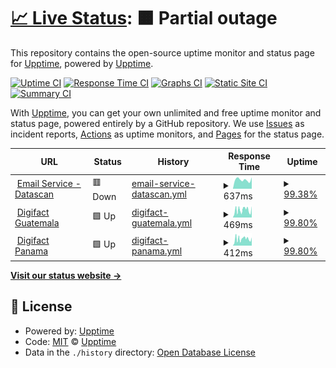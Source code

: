 # [📈 Live Status](https://demo.upptime.js.org): <!--live status--> **🟧 Partial outage**

This repository contains the open-source uptime monitor and status page for [Upptime](https://upptime.js.org), powered by [Upptime](https://github.com/upptime/upptime).

[![Uptime CI](https://github.com/Digifact-FEL/uptime_monitoring/workflows/Uptime%20CI/badge.svg)](https://github.com/Digifact-FEL/uptime_monitoring/actions?query=workflow%3A%22Uptime+CI%22)
[![Response Time CI](https://github.com/Digifact-FEL/uptime_monitoring/workflows/Response%20Time%20CI/badge.svg)](https://github.com/Digifact-FEL/uptime_monitoring/actions?query=workflow%3A%22Response+Time+CI%22)
[![Graphs CI](https://github.com/Digifact-FEL/uptime_monitoring/workflows/Graphs%20CI/badge.svg)](https://github.com/Digifact-FEL/uptime_monitoring/actions?query=workflow%3A%22Graphs+CI%22)
[![Static Site CI](https://github.com/Digifact-FEL/uptime_monitoring/workflows/Static%20Site%20CI/badge.svg)](https://github.com/Digifact-FEL/uptime_monitoring/actions?query=workflow%3A%22Static+Site+CI%22)
[![Summary CI](https://github.com/Digifact-FEL/uptime_monitoring/workflows/Summary%20CI/badge.svg)](https://github.com/Digifact-FEL/uptime_monitoring/actions?query=workflow%3A%22Summary+CI%22)

With [Upptime](https://upptime.js.org), you can get your own unlimited and free uptime monitor and status page, powered entirely by a GitHub repository. We use [Issues](https://github.com/upptime/upptime/issues) as incident reports, [Actions](https://github.com/Digifact-FEL/uptime_monitoring/actions) as uptime monitors, and [Pages](https://demo.upptime.js.org) for the status page.

<!--start: status pages-->
<!-- This summary is generated by Upptime (https://github.com/upptime/upptime) -->
<!-- Do not edit this manually, your changes will be overwritten -->
<!-- prettier-ignore -->
| URL | Status | History | Response Time | Uptime |
| --- | ------ | ------- | ------------- | ------ |
| <img alt="" src="https://favicons.githubusercontent.com/marge.datascan-site.com" height="13"> [Email Service - Datascan](https://marge.datascan-site.com) | 🟥 Down | [email-service-datascan.yml](https://github.com/Digifact-FEL/uptime_monitoring/commits/HEAD/history/email-service-datascan.yml) | <details><summary><img alt="Response time graph" src="./graphs/email-service-datascan/response-time-week.png" height="20"> 637ms</summary><br><a href="https://Digifact-FEL.github.io/uptime_monitoring/history/email-service-datascan"><img alt="Response time 744" src="https://img.shields.io/endpoint?url=https%3A%2F%2Fraw.githubusercontent.com%2FDigifact-FEL%2Fuptime_monitoring%2FHEAD%2Fapi%2Femail-service-datascan%2Fresponse-time.json"></a><br><a href="https://Digifact-FEL.github.io/uptime_monitoring/history/email-service-datascan"><img alt="24-hour response time 806" src="https://img.shields.io/endpoint?url=https%3A%2F%2Fraw.githubusercontent.com%2FDigifact-FEL%2Fuptime_monitoring%2FHEAD%2Fapi%2Femail-service-datascan%2Fresponse-time-day.json"></a><br><a href="https://Digifact-FEL.github.io/uptime_monitoring/history/email-service-datascan"><img alt="7-day response time 637" src="https://img.shields.io/endpoint?url=https%3A%2F%2Fraw.githubusercontent.com%2FDigifact-FEL%2Fuptime_monitoring%2FHEAD%2Fapi%2Femail-service-datascan%2Fresponse-time-week.json"></a><br><a href="https://Digifact-FEL.github.io/uptime_monitoring/history/email-service-datascan"><img alt="30-day response time 622" src="https://img.shields.io/endpoint?url=https%3A%2F%2Fraw.githubusercontent.com%2FDigifact-FEL%2Fuptime_monitoring%2FHEAD%2Fapi%2Femail-service-datascan%2Fresponse-time-month.json"></a><br><a href="https://Digifact-FEL.github.io/uptime_monitoring/history/email-service-datascan"><img alt="1-year response time 744" src="https://img.shields.io/endpoint?url=https%3A%2F%2Fraw.githubusercontent.com%2FDigifact-FEL%2Fuptime_monitoring%2FHEAD%2Fapi%2Femail-service-datascan%2Fresponse-time-year.json"></a></details> | <details><summary><a href="https://Digifact-FEL.github.io/uptime_monitoring/history/email-service-datascan">99.38%</a></summary><a href="https://Digifact-FEL.github.io/uptime_monitoring/history/email-service-datascan"><img alt="All-time uptime 98.50%" src="https://img.shields.io/endpoint?url=https%3A%2F%2Fraw.githubusercontent.com%2FDigifact-FEL%2Fuptime_monitoring%2FHEAD%2Fapi%2Femail-service-datascan%2Fuptime.json"></a><br><a href="https://Digifact-FEL.github.io/uptime_monitoring/history/email-service-datascan"><img alt="24-hour uptime 100.00%" src="https://img.shields.io/endpoint?url=https%3A%2F%2Fraw.githubusercontent.com%2FDigifact-FEL%2Fuptime_monitoring%2FHEAD%2Fapi%2Femail-service-datascan%2Fuptime-day.json"></a><br><a href="https://Digifact-FEL.github.io/uptime_monitoring/history/email-service-datascan"><img alt="7-day uptime 99.38%" src="https://img.shields.io/endpoint?url=https%3A%2F%2Fraw.githubusercontent.com%2FDigifact-FEL%2Fuptime_monitoring%2FHEAD%2Fapi%2Femail-service-datascan%2Fuptime-week.json"></a><br><a href="https://Digifact-FEL.github.io/uptime_monitoring/history/email-service-datascan"><img alt="30-day uptime 99.86%" src="https://img.shields.io/endpoint?url=https%3A%2F%2Fraw.githubusercontent.com%2FDigifact-FEL%2Fuptime_monitoring%2FHEAD%2Fapi%2Femail-service-datascan%2Fuptime-month.json"></a><br><a href="https://Digifact-FEL.github.io/uptime_monitoring/history/email-service-datascan"><img alt="1-year uptime 98.50%" src="https://img.shields.io/endpoint?url=https%3A%2F%2Fraw.githubusercontent.com%2FDigifact-FEL%2Fuptime_monitoring%2FHEAD%2Fapi%2Femail-service-datascan%2Fuptime-year.json"></a></details>
| <img alt="" src="https://favicons.githubusercontent.com/felgtaws.digifact.com.gt" height="13"> [Digifact Guatemala](https://felgtaws.digifact.com.gt) | 🟩 Up | [digifact-guatemala.yml](https://github.com/Digifact-FEL/uptime_monitoring/commits/HEAD/history/digifact-guatemala.yml) | <details><summary><img alt="Response time graph" src="./graphs/digifact-guatemala/response-time-week.png" height="20"> 469ms</summary><br><a href="https://Digifact-FEL.github.io/uptime_monitoring/history/digifact-guatemala"><img alt="Response time 554" src="https://img.shields.io/endpoint?url=https%3A%2F%2Fraw.githubusercontent.com%2FDigifact-FEL%2Fuptime_monitoring%2FHEAD%2Fapi%2Fdigifact-guatemala%2Fresponse-time.json"></a><br><a href="https://Digifact-FEL.github.io/uptime_monitoring/history/digifact-guatemala"><img alt="24-hour response time 697" src="https://img.shields.io/endpoint?url=https%3A%2F%2Fraw.githubusercontent.com%2FDigifact-FEL%2Fuptime_monitoring%2FHEAD%2Fapi%2Fdigifact-guatemala%2Fresponse-time-day.json"></a><br><a href="https://Digifact-FEL.github.io/uptime_monitoring/history/digifact-guatemala"><img alt="7-day response time 469" src="https://img.shields.io/endpoint?url=https%3A%2F%2Fraw.githubusercontent.com%2FDigifact-FEL%2Fuptime_monitoring%2FHEAD%2Fapi%2Fdigifact-guatemala%2Fresponse-time-week.json"></a><br><a href="https://Digifact-FEL.github.io/uptime_monitoring/history/digifact-guatemala"><img alt="30-day response time 668" src="https://img.shields.io/endpoint?url=https%3A%2F%2Fraw.githubusercontent.com%2FDigifact-FEL%2Fuptime_monitoring%2FHEAD%2Fapi%2Fdigifact-guatemala%2Fresponse-time-month.json"></a><br><a href="https://Digifact-FEL.github.io/uptime_monitoring/history/digifact-guatemala"><img alt="1-year response time 554" src="https://img.shields.io/endpoint?url=https%3A%2F%2Fraw.githubusercontent.com%2FDigifact-FEL%2Fuptime_monitoring%2FHEAD%2Fapi%2Fdigifact-guatemala%2Fresponse-time-year.json"></a></details> | <details><summary><a href="https://Digifact-FEL.github.io/uptime_monitoring/history/digifact-guatemala">99.80%</a></summary><a href="https://Digifact-FEL.github.io/uptime_monitoring/history/digifact-guatemala"><img alt="All-time uptime 96.92%" src="https://img.shields.io/endpoint?url=https%3A%2F%2Fraw.githubusercontent.com%2FDigifact-FEL%2Fuptime_monitoring%2FHEAD%2Fapi%2Fdigifact-guatemala%2Fuptime.json"></a><br><a href="https://Digifact-FEL.github.io/uptime_monitoring/history/digifact-guatemala"><img alt="24-hour uptime 100.00%" src="https://img.shields.io/endpoint?url=https%3A%2F%2Fraw.githubusercontent.com%2FDigifact-FEL%2Fuptime_monitoring%2FHEAD%2Fapi%2Fdigifact-guatemala%2Fuptime-day.json"></a><br><a href="https://Digifact-FEL.github.io/uptime_monitoring/history/digifact-guatemala"><img alt="7-day uptime 99.80%" src="https://img.shields.io/endpoint?url=https%3A%2F%2Fraw.githubusercontent.com%2FDigifact-FEL%2Fuptime_monitoring%2FHEAD%2Fapi%2Fdigifact-guatemala%2Fuptime-week.json"></a><br><a href="https://Digifact-FEL.github.io/uptime_monitoring/history/digifact-guatemala"><img alt="30-day uptime 99.39%" src="https://img.shields.io/endpoint?url=https%3A%2F%2Fraw.githubusercontent.com%2FDigifact-FEL%2Fuptime_monitoring%2FHEAD%2Fapi%2Fdigifact-guatemala%2Fuptime-month.json"></a><br><a href="https://Digifact-FEL.github.io/uptime_monitoring/history/digifact-guatemala"><img alt="1-year uptime 96.92%" src="https://img.shields.io/endpoint?url=https%3A%2F%2Fraw.githubusercontent.com%2FDigifact-FEL%2Fuptime_monitoring%2FHEAD%2Fapi%2Fdigifact-guatemala%2Fuptime-year.json"></a></details>
| <img alt="" src="https://favicons.githubusercontent.com/tf.digifact.com.pa" height="13"> [Digifact Panama](https://tf.digifact.com.pa) | 🟩 Up | [digifact-panama.yml](https://github.com/Digifact-FEL/uptime_monitoring/commits/HEAD/history/digifact-panama.yml) | <details><summary><img alt="Response time graph" src="./graphs/digifact-panama/response-time-week.png" height="20"> 412ms</summary><br><a href="https://Digifact-FEL.github.io/uptime_monitoring/history/digifact-panama"><img alt="Response time 496" src="https://img.shields.io/endpoint?url=https%3A%2F%2Fraw.githubusercontent.com%2FDigifact-FEL%2Fuptime_monitoring%2FHEAD%2Fapi%2Fdigifact-panama%2Fresponse-time.json"></a><br><a href="https://Digifact-FEL.github.io/uptime_monitoring/history/digifact-panama"><img alt="24-hour response time 507" src="https://img.shields.io/endpoint?url=https%3A%2F%2Fraw.githubusercontent.com%2FDigifact-FEL%2Fuptime_monitoring%2FHEAD%2Fapi%2Fdigifact-panama%2Fresponse-time-day.json"></a><br><a href="https://Digifact-FEL.github.io/uptime_monitoring/history/digifact-panama"><img alt="7-day response time 412" src="https://img.shields.io/endpoint?url=https%3A%2F%2Fraw.githubusercontent.com%2FDigifact-FEL%2Fuptime_monitoring%2FHEAD%2Fapi%2Fdigifact-panama%2Fresponse-time-week.json"></a><br><a href="https://Digifact-FEL.github.io/uptime_monitoring/history/digifact-panama"><img alt="30-day response time 397" src="https://img.shields.io/endpoint?url=https%3A%2F%2Fraw.githubusercontent.com%2FDigifact-FEL%2Fuptime_monitoring%2FHEAD%2Fapi%2Fdigifact-panama%2Fresponse-time-month.json"></a><br><a href="https://Digifact-FEL.github.io/uptime_monitoring/history/digifact-panama"><img alt="1-year response time 496" src="https://img.shields.io/endpoint?url=https%3A%2F%2Fraw.githubusercontent.com%2FDigifact-FEL%2Fuptime_monitoring%2FHEAD%2Fapi%2Fdigifact-panama%2Fresponse-time-year.json"></a></details> | <details><summary><a href="https://Digifact-FEL.github.io/uptime_monitoring/history/digifact-panama">99.80%</a></summary><a href="https://Digifact-FEL.github.io/uptime_monitoring/history/digifact-panama"><img alt="All-time uptime 99.93%" src="https://img.shields.io/endpoint?url=https%3A%2F%2Fraw.githubusercontent.com%2FDigifact-FEL%2Fuptime_monitoring%2FHEAD%2Fapi%2Fdigifact-panama%2Fuptime.json"></a><br><a href="https://Digifact-FEL.github.io/uptime_monitoring/history/digifact-panama"><img alt="24-hour uptime 100.00%" src="https://img.shields.io/endpoint?url=https%3A%2F%2Fraw.githubusercontent.com%2FDigifact-FEL%2Fuptime_monitoring%2FHEAD%2Fapi%2Fdigifact-panama%2Fuptime-day.json"></a><br><a href="https://Digifact-FEL.github.io/uptime_monitoring/history/digifact-panama"><img alt="7-day uptime 99.80%" src="https://img.shields.io/endpoint?url=https%3A%2F%2Fraw.githubusercontent.com%2FDigifact-FEL%2Fuptime_monitoring%2FHEAD%2Fapi%2Fdigifact-panama%2Fuptime-week.json"></a><br><a href="https://Digifact-FEL.github.io/uptime_monitoring/history/digifact-panama"><img alt="30-day uptime 99.68%" src="https://img.shields.io/endpoint?url=https%3A%2F%2Fraw.githubusercontent.com%2FDigifact-FEL%2Fuptime_monitoring%2FHEAD%2Fapi%2Fdigifact-panama%2Fuptime-month.json"></a><br><a href="https://Digifact-FEL.github.io/uptime_monitoring/history/digifact-panama"><img alt="1-year uptime 99.93%" src="https://img.shields.io/endpoint?url=https%3A%2F%2Fraw.githubusercontent.com%2FDigifact-FEL%2Fuptime_monitoring%2FHEAD%2Fapi%2Fdigifact-panama%2Fuptime-year.json"></a></details>

<!--end: status pages-->

[**Visit our status website →**](https://demo.upptime.js.org)

## 📄 License

- Powered by: [Upptime](https://github.com/upptime/upptime)
- Code: [MIT](./LICENSE) © [Upptime](https://upptime.js.org)
- Data in the `./history` directory: [Open Database License](https://opendatacommons.org/licenses/odbl/1-0/)
